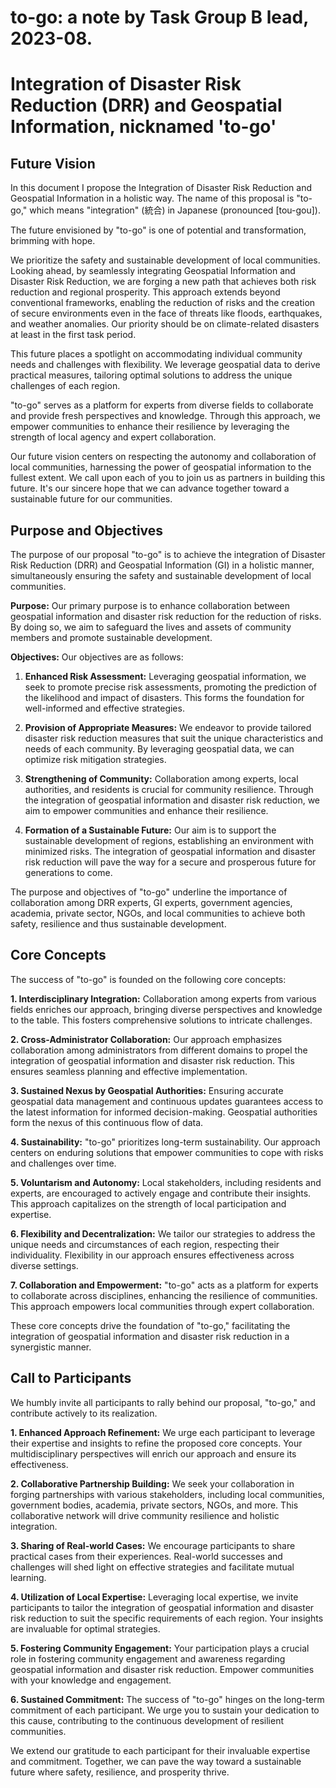 # to-go: a note by Task Group B lead, 2023-08. 

# Integration of Disaster Risk Reduction (DRR) and Geospatial Information, nicknamed 'to-go'

## Future Vision

In this document I propose the Integration of Disaster Risk Reduction and Geospatial Information in a holistic way. The name of this proposal is "to-go," which means "integration" (統合) in Japanese (pronounced [tou-gou]).

The future envisioned by "to-go" is one of potential and transformation, brimming with hope.

We prioritize the safety and sustainable development of local communities. Looking ahead, by seamlessly integrating Geospatial Information and Disaster Risk Reduction, we are forging a new path that achieves both risk reduction and regional prosperity. This approach extends beyond conventional frameworks, enabling the reduction of risks and the creation of secure environments even in the face of threats like floods, earthquakes, and weather anomalies. Our priority should be on climate-related disasters at least in the first task period. 

This future places a spotlight on accommodating individual community needs and challenges with flexibility. We leverage geospatial data to derive practical measures, tailoring optimal solutions to address the unique challenges of each region.

"to-go" serves as a platform for experts from diverse fields to collaborate and provide fresh perspectives and knowledge. Through this approach, we empower communities to enhance their resilience by leveraging the strength of local agency and expert collaboration.

Our future vision centers on respecting the autonomy and collaboration of local communities, harnessing the power of geospatial information to the fullest extent. We call upon each of you to join us as partners in building this future. It's our sincere hope that we can advance together toward a sustainable future for our communities.

## Purpose and Objectives

The purpose of our proposal "to-go" is to achieve the integration of Disaster Risk Reduction (DRR) and Geospatial Information (GI) in a holistic manner, simultaneously ensuring the safety and sustainable development of local communities.

**Purpose:**
Our primary purpose is to enhance collaboration between geospatial information and disaster risk reduction for the reduction of risks. By doing so, we aim to safeguard the lives and assets of community members and promote sustainable development.

**Objectives:**
Our objectives are as follows:

1. **Enhanced Risk Assessment:** Leveraging geospatial information, we seek to promote precise risk assessments, promoting the prediction of the likelihood and impact of disasters. This forms the foundation for well-informed and effective strategies.

2. **Provision of Appropriate Measures:** We endeavor to provide tailored disaster risk reduction measures that suit the unique characteristics and needs of each community. By leveraging geospatial data, we can optimize risk mitigation strategies.

3. **Strengthening of Community:** Collaboration among experts, local authorities, and residents is crucial for community resilience. Through the integration of geospatial information and disaster risk reduction, we aim to empower communities and enhance their resilience.

4. **Formation of a Sustainable Future:** Our aim is to support the sustainable development of regions, establishing an environment with minimized risks. The integration of geospatial information and disaster risk reduction will pave the way for a secure and prosperous future for generations to come.

The purpose and objectives of "to-go" underline the importance of collaboration among DRR experts, GI experts, government agencies, academia, private sector, NGOs, and local communities to achieve both safety, resilience and thus sustainable development.

## Core Concepts

The success of "to-go" is founded on the following core concepts:

**1. Interdisciplinary Integration:**
Collaboration among experts from various fields enriches our approach, bringing diverse perspectives and knowledge to the table. This fosters comprehensive solutions to intricate challenges.

**2. Cross-Administrator Collaboration:**
Our approach emphasizes collaboration among administrators from different domains to propel the integration of geospatial information and disaster risk reduction. This ensures seamless planning and effective implementation.

**3. Sustained Nexus by Geospatial Authorities:**
Ensuring accurate geospatial data management and continuous updates guarantees access to the latest information for informed decision-making. Geospatial authorities form the nexus of this continuous flow of data.

**4. Sustainability:**
"to-go" prioritizes long-term sustainability. Our approach centers on enduring solutions that empower communities to cope with risks and challenges over time.

**5. Voluntarism and Autonomy:**
Local stakeholders, including residents and experts, are encouraged to actively engage and contribute their insights. This approach capitalizes on the strength of local participation and expertise.

**6. Flexibility and Decentralization:**
We tailor our strategies to address the unique needs and circumstances of each region, respecting their individuality. Flexibility in our approach ensures effectiveness across diverse settings.

**7. Collaboration and Empowerment:**
"to-go" acts as a platform for experts to collaborate across disciplines, enhancing the resilience of communities. This approach empowers local communities through expert collaboration.

These core concepts drive the foundation of "to-go," facilitating the integration of geospatial information and disaster risk reduction in a synergistic manner.

## Call to Participants

We humbly invite all participants to rally behind our proposal, "to-go," and contribute actively to its realization.

**1. Enhanced Approach Refinement:**
We urge each participant to leverage their expertise and insights to refine the proposed core concepts. Your multidisciplinary perspectives will enrich our approach and ensure its effectiveness.

**2. Collaborative Partnership Building:**
We seek your collaboration in forging partnerships with various stakeholders, including local communities, government bodies, academia, private sectors, NGOs, and more. This collaborative network will drive community resilience and holistic integration.

**3. Sharing of Real-world Cases:**
We encourage participants to share practical cases from their experiences. Real-world successes and challenges will shed light on effective strategies and facilitate mutual learning.

**4. Utilization of Local Expertise:**
Leveraging local expertise, we invite participants to tailor the integration of geospatial information and disaster risk reduction to suit the specific requirements of each region. Your insights are invaluable for optimal strategies.

**5. Fostering Community Engagement:**
Your participation plays a crucial role in fostering community engagement and awareness regarding geospatial information and disaster risk reduction. Empower communities with your knowledge and engagement.

**6. Sustained Commitment:**
The success of "to-go" hinges on the long-term commitment of each participant. We urge you to sustain your dedication to this cause, contributing to the continuous development of resilient communities.

We extend our gratitude to each participant for their invaluable expertise and commitment. Together, we can pave the way toward a sustainable future where safety, resilience, and prosperity thrive.

